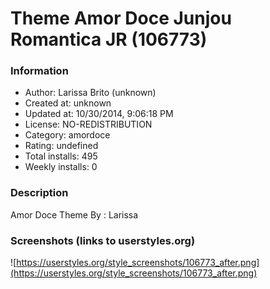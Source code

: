 # Theme Amor Doce Junjou Romantica JR (106773)

### Information
- Author: Larissa Brito (unknown)
- Created at: unknown
- Updated at: 10/30/2014, 9:06:18 PM
- License: NO-REDISTRIBUTION
- Category: amordoce
- Rating: undefined
- Total installs: 495
- Weekly installs: 0


### Description
Amor Doce Theme By : Larissa


### Screenshots (links to userstyles.org)
![https://userstyles.org/style_screenshots/106773_after.png](https://userstyles.org/style_screenshots/106773_after.png)


